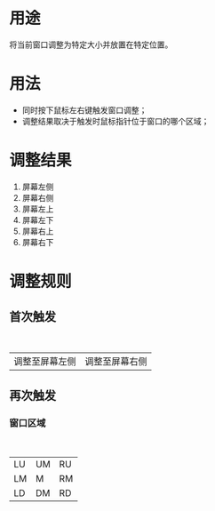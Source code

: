 # 用途
将当前窗口调整为特定大小并放置在特定位置。

# 用法
- 同时按下鼠标左右键触发窗口调整；
- 调整结果取决于触发时鼠标指针位于窗口的哪个区域；

# 调整结果
1. 屏幕左侧  
1. 屏幕右侧  
1. 屏幕左上  
1. 屏幕左下  
1. 屏幕右上  
1. 屏幕右下  

# 调整规则
## 首次触发
<table>
  <tr>
    <td>调整至屏幕左侧</td><td>调整至屏幕右侧</td>
  </tr>
</table>

## 再次触发
### 窗口区域
<table>
  <tr>
    <td>LU</td><td>UM</td><td>RU</td>
  </tr>
  <tr>
    <td>LM</td><td>M</td><td>RM</td>
  </tr>
  <tr>
    <td>LD</td><td>DM</td><td>RD</td>
  </tr>
</table>
